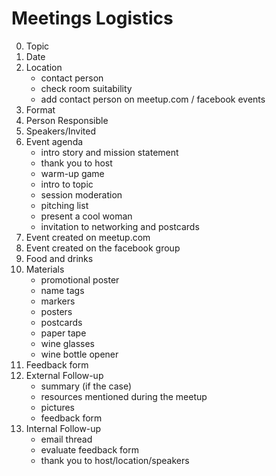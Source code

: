 # Meetings Logistics

0. Topic
1. Date
2. Location
     - contact person
     - check room suitability
     - add contact person on meetup.com / facebook events
3. Format
4. Person Responsible
5. Speakers/Invited
6. Event agenda
    - intro story and mission statement
    - thank you to host
    - warm-up game
    - intro to topic
    - session moderation
    - pitching list
    - present a cool woman
    - invitation to networking and postcards   
7. Event created on meetup.com
8. Event created on the facebook group
9. Food and drinks
10. Materials
     - promotional poster
     - name tags
     - markers
     - posters
     - postcards
     - paper tape
     - wine glasses
     - wine bottle opener
11. Feedback form
12. External Follow-up
     - summary (if the case)
     - resources mentioned during the meetup
     - pictures
     - feedback form
13. Internal Follow-up
     - email thread
     - evaluate feedback form
     - thank you to host/location/speakers
